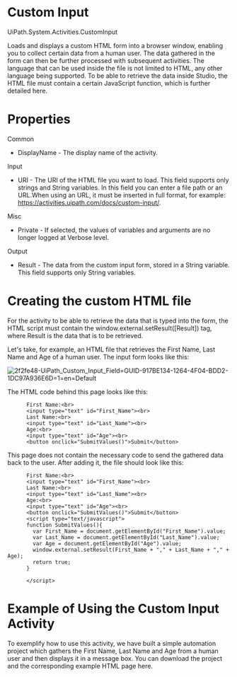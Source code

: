 ﻿# Custom Input

UiPath.System.Activities.CustomInput

Loads and displays a custom HTML form into a browser window, enabling you to collect certain data from a human user. The data gathered in the form can then be further processed with subsequent activities. The language that can be used inside the file is not limited to HTML, any other language being supported. To be able to retrieve the data inside Studio, the HTML file must contain a certain JavaScript function, which is further detailed here.

# Properties

Common

* DisplayName - The display name of the activity.

Input

* URI - The URI of the HTML file you want to load. This field supports only strings and String variables. In this field you can enter a file path or an URL.When using an URL, it must be inserted in full format, for example: https://activities.uipath.com/docs/custom-input/.

Misc

* Private - If selected, the values of variables and arguments are no longer logged at Verbose level.

Output

* Result - The data from the custom input form, stored in a String variable. This field supports only String variables.

# Creating the custom HTML file

For the activity to be able to retrieve the data that is typed into the form, the HTML script must contain the window.external.setResult([Result]) tag, where Result is the data that is to be retrieved.

Let's take, for example, an HTML file that retrieves the First Name, Last Name and Age of a human user. The input form looks like this:

![2f2fe48-UiPath_Custom_Input_Field=GUID-917BE134-1264-4F04-BDD2-1DC97A936E6D=1=en=Default](/images/2f2fe48-UiPath_Custom_Input_Field=GUID-917BE134-1264-4F04-BDD2-1DC97A936E6D=1=en=Default.png)

The HTML code behind this page looks like this:

<!DOCTYPE html>
<html lang="en">
 <head>
    <meta charset="utf-8">
        <meta http-equiv="X-UA-Compatible" content="IE=edge" />
    <title>UiPath KYC Solution</title>
  </head>
  <body>
      
          First Name:<br>
          <input type="text" id="First_Name"><br>
          Last Name:<br>
          <input type="text" id="Last_Name"><br>
          Age:<br>
          <input type="text" id="Age"><br>
          <button onclick="SubmitValues()">Submit</button>
    
  </body>
  </html>

This page does not contain the necessary code to send the gathered data back to the user. After adding it, the file should look like this:

<!DOCTYPE html>
<html lang="en">
 <head>
    <meta charset="utf-8">
    <meta http-equiv="X-UA-Compatible" content="IE=edge" />
    <title>UiPath KYC Solution</title>
  </head>
  <body>
      
          First Name:<br>
          <input type="text" id="First_Name"><br>
          Last Name:<br>
          <input type="text" id="Last_Name"><br>
          Age:<br>
          <input type="text" id="Age"><br>
          <button onclick="SubmitValues()">Submit</button>
          <script type="text/javascript">
          function SubmitValues(){
            var First_Name = document.getElementById("First_Name").value;
            var Last_Name = document.getElementById("Last_Name").value;
            var Age = document.getElementById("Age").value;
            window.external.setResult(First_Name + "," + Last_Name + "," + Age);
            return true;
          }
            
          </script>
  </body>
  </html>

# Example of Using the Custom Input Activity

To exemplify how to use this activity, we have built a simple automation project which gathers the First Name, Last Name and Age from a human user and then displays it in a message box. You can download the project and the corresponding example HTML page here.
